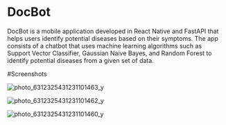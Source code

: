 # DocBot
DocBot is a mobile application developed in React Native and FastAPI that helps users identify potential diseases based on their symptoms. The app consists of a chatbot that uses machine learning algorithms such as Support Vector Classifier, Gaussian Naive Bayes, and Random Forest to identify potential diseases from a given set of data.


#Screenshots

![photo_6312325431231101463_y](https://github.com/Yash-Gajewar/DocBot/assets/65448232/9d14e9c7-6e8b-4219-ba7c-5ee09bad6fa3)

![photo_6312325431231101462_y](https://github.com/Yash-Gajewar/DocBot/assets/65448232/27aa652f-954f-4f30-99a2-4cc5725519b4)

![photo_6312325431231101460_y](https://github.com/Yash-Gajewar/DocBot/assets/65448232/3826a59a-1152-427f-adc1-23a684261c1e)



